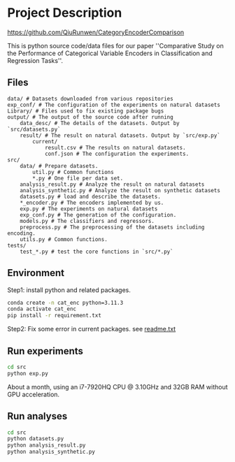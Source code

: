 # Project Description

<https://github.com/QiuRunwen/CategoryEncoderComparison>

This is python source code/data files for our paper ''Comparative Study on the Performance of Categorical Variable Encoders in Classification and Regression Tasks''.

## Files

```text
data/ # Datasets downloaded from various repositories
exp_conf/ # The configuration of the experiments on natural datasets
Library/ # Files used to fix existing package bugs
output/ # The output of the source code after running
    data_desc/ # The details of the datasets. Output by `src/datasets.py`
    result/ # The result on natural datasets. Output by `src/exp.py`
        current/
            result.csv # The results on natural datasets.
            conf.json # The configuration the experiments.
src/
    data/ # Prepare datasets.
        util.py # Common functions
        *.py # One file per data set.
    analysis_result.py # Analyze the result on natural datasets
    analysis_synthetic.py # Analyze the result on synthetic datasets
    datasets.py # load and describe the datasets.
    *_encoder.py # The encoders implemented by us.
    exp.py # The experiments on natural datasets
    exp_conf.py # The generation of the configuration.
    models.py # The classifiers and regressors.
    preprocess.py # The preprocessing of the datasets including encoding.
    utils.py # Common functions.
tests/
    test_*.py # test the core functions in `src/*.py`
```

## Environment

Step1: install python and related packages.

```bash
conda create -n cat_enc python=3.11.3
conda activate cat_enc
pip install -r requirement.txt
```

Step2: Fix some error in current packages. see [readme.txt](Library/readme.txt)

## Run experiments

```bash
cd src
python exp.py
```

About a month, using an i7-7920HQ CPU @ 3.10GHz and 32GB RAM without GPU acceleration.

## Run analyses

```bash
cd src
python datasets.py
python analysis_result.py
python analysis_synthetic.py
```
